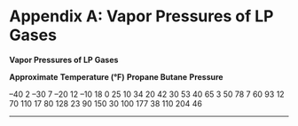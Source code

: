 # Appendix A: Vapor Pressures of LP Gases

**Vapor Pressures of LP Gases**

**Approximate**
**Temperature (°F)** **Propane Butane**
**Pressure**

–40 2
–30 7
–20 12
–10 18
0 25
10 34
20 42
30 53
40 65 3
50 78 7
60 93 12
70 110 17
80 128 23
90 150 30
100 177 38
110 204 46


-----

